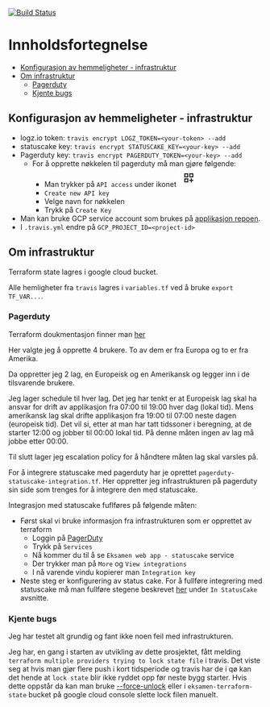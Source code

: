 [![Build Status](https://travis-ci.com/guberArmin/eksamen-infrastructure.svg?token=m6BpjWymm3UWnZ6QxDwC&branch=main)](https://travis-ci.com/guberArmin/eksamen-infrastructure)


# Innholdsfortegnelse
- [Konfigurasjon av hemmeligheter - infrastruktur](#konfigurasjon-av-hemmeligheter---infrastruktur)
- [Om infrastruktur](#om-infrastruktur)
  * [Pagerduty](#pagerduty)
  * [Kjente bugs](#kjente-bugs)

## Konfigurasjon av hemmeligheter - infrastruktur
- logz.io token: `travis encrypt LOGZ_TOKEN=<your-token> --add`
- statuscake key: `travis encrypt STATUSCAKE_KEY=<your-key> --add`  
- Pagerduty key: `travis encrypt PAGERDUTY_TOKEN=<your-key> --add`  
    - For å opprette nøkkelen til pagerduty må man gjøre følgende:
        - Man trykker på `API access` under ikonet ![Addon ikone](./doc/addon_img.png "Addon ikonet")
        - `Create new API key`
        - Velge navn for nøkkelen
        - Trykk på `Create Key`
- Man kan bruke GCP service account som brukes på [applikasjon repoen](https://github.com/guberArmin/devops-exam#konfigurasjon-av-hemmeligheter---applikasjon).
- I `.travis.yml` endre på  `GCP_PROJECT_ID=<project-id>`

## Om infrastruktur
Terraform state lagres i google cloud bucket.

Alle hemligheter fra `travis` lagres i `variables.tf` ved å bruke `export TF_VAR...`.

### Pagerduty

Terraform doukmentasjon finner man [her](https://registry.terraform.io/providers/PagerDuty/pagerduty/latest/docs)

Her valgte jeg å opprette 4 brukere. To av dem er fra Europa og to er fra Amerika.

Da oppretter jeg 2 lag, en Europeisk og en Amerikansk og legger inn i de tilsvarende brukere.

Jeg lager schedule til hver lag. Det jeg har tenkt er at Europeisk lag skal ha ansvar for drift av applikasjon fra 07:00 til 19:00 hver dag (lokal tid).
Mens amerikansk lag skal drifte applikasjon fra 19:00 til 07:00 neste dagen (europeisk tid). Det vil si, etter
at man har tatt tidssoner i beregning, at de starter 12:00 og jobber til 00:00 lokal tid. På denne måten ingen av
lag må jobbe etter 00:00.

Til slutt lager jeg escalation policy for å håndtere måten lag skal varsles på.

For å integrere statuscake med pagerduty har je oprettet `pagerduty-statuscake-integration.tf`. Her oppretter
jeg infrastrukturen på pagerduty sin side som trenges for å integrere den med statuscake.

Integrasjon med statuscake fuflføres på følgende måten:
- Først skal vi bruke informasjon fra infrastrukturen som er opprettet av terraform
    - Loggin på [PagerDuty](https://www.pagerduty.com/)
    - Trykk på `Services`
    - Nå kommer du til å se `Eksamen web app - statuscake` service
    - Der trykker man på `More` og `View integrations` 
    - I nå varende vindu kopierer man `Integration key`
- Neste steg er konfigurering av status cake.
For å fullføre integrering med statuscake må man fullføre stegene beskrevet [her](https://www.pagerduty.com/docs/guides/statuscake-integration-guide/) 
under `In StatusCake` avsnitte.

### Kjente bugs

Jeg har testet alt grundig og fant ikke noen feil med infrastrukturen.

Jeg har, en gang i starten av utvikling av dette prosjektet, fått melding 
`terraform multiple providers trying to lock state file` i travis.
Det viste seg at hvis man gjør flere push i kort tidsperiode og travis har de i 
qø kan det hende at `lock state` blir ikke ryddet opp før neste bygg starter. 
Hvis dette oppstår da kan man bruke 
[--force-unlock](https://www.terraform.io/docs/commands/force-unlock.html)
eller i `eksamen-terraform-state` bucket på google cloud console slette lock filen manuelt.


